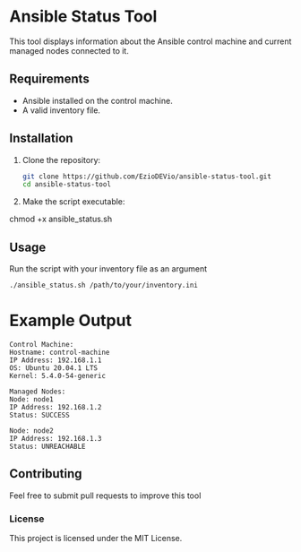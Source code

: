 # Ansible Status Tool

This tool displays information about the Ansible control machine and current managed nodes connected to it.

## Requirements

- Ansible installed on the control machine.
- A valid inventory file.

## Installation

1. Clone the repository:
   ```bash
   git clone https://github.com/EzioDEVio/ansible-status-tool.git
   cd ansible-status-tool

2. Make the script executable:

chmod +x ansible_status.sh


## Usage
Run the script with your inventory file as an argument

```
./ansible_status.sh /path/to/your/inventory.ini

```

# Example Output

```
Control Machine:
Hostname: control-machine
IP Address: 192.168.1.1
OS: Ubuntu 20.04.1 LTS
Kernel: 5.4.0-54-generic

Managed Nodes:
Node: node1
IP Address: 192.168.1.2
Status: SUCCESS

Node: node2
IP Address: 192.168.1.3
Status: UNREACHABLE

```
## Contributing
Feel free to submit pull requests to improve this tool

### License
This project is licensed under the MIT License.

